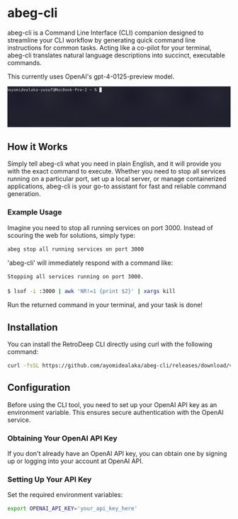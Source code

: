 # abeg-cli

abeg-cli is a Command Line Interface (CLI) companion designed to streamline your CLI workflow by generating quick command line instructions for common tasks. Acting like a co-pilot for your terminal, abeg-cli translates natural language descriptions into succinct, executable commands.

This currently uses OpenAI's gpt-4-0125-preview model.

<p align="center"><img src="/gif/demo.gif?raw=true"/></p>

## How it Works

Simply tell abeg-cli what you need in plain English, and it will provide you with the exact command to execute. Whether you need to stop all services running on a particular port, set up a local server, or manage containerized applications, abeg-cli is your go-to assistant for fast and reliable command generation.

### Example Usage

Imagine you need to stop all running services on port 3000. Instead of scouring the web for solutions, simply type:

```bash
abeg stop all running services on port 3000
```

'abeg-cli' will immediately respond with a command like:

```bash
Stopping all services running on port 3000.

$ lsof -i :3000 | awk 'NR!=1 {print $2}' | xargs kill
```

Run the returned command in your terminal, and your task is done!

## Installation

You can install the RetroDeep CLI directly using curl with the following command:

```bash
curl -fsSL https://github.com/ayomidealaka/abeg-cli/releases/download/v0.0.1/install.sh | bash
```

## Configuration

Before using the CLI tool, you need to set up your OpenAI API key as an environment variable. This ensures secure authentication with the OpenAI service.

### Obtaining Your OpenAI API Key

If you don't already have an OpenAI API key, you can obtain one by signing up or logging into your account at OpenAI API.

### Setting Up Your API Key

Set the required environment variables:

```bash
export OPENAI_API_KEY='your_api_key_here'
```
